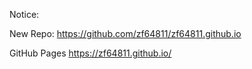 
Notice: 

New Repo: https://github.com/zf64811/zf64811.github.io

GitHub Pages
https://zf64811.github.io/
